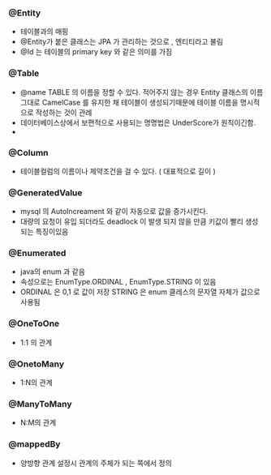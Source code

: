 ### @Entity 
- 테이블과의 매핑
- @Entity가 붙은 클래스는 JPA 가 관리하는 것으로 , 엔티티라고 불림
- @Id 는 테이블의 primary key 와 같은 의미를 가짐

### @Table 
- @name TABLE 의 이름을 정할 수 있다. 적어주지 않는 경우 Entity 클래스의 이름 그대로 CamelCase 를 유지한
  채 테이블이 생성되기때문에 테이블 이름을 명시적으로 작성하는 것이 관례
- 데이터베이스상에서 보편적으로 사용되는 명명법은 UnderScore가 원칙이긴함.
- 
### @Column 
- 테이블컬럼의 이름이나 제약조건을 걸 수 있다. ( 대표적으로 길이 ) 

### @GeneratedValue 
- mysql 의 AutoIncreament 와 같이 자동으로 값을 증가시킨다.
- 대량의 요청이 유입 되더라도 deadlock 이 발생 되지 않을 만큼 키값이 빨리 생성되는 특징이있음

### @Enumerated
- java의 enum 과 같음
- 속성으로는 EnumType.ORDINAL , EnumType.STRING 이 있음 
- ORDINAL 은 0,1 로 값이 저장 STRING 은 enum 클레스의 문자열 자체가 값으로 사용됨

### @OneToOne
- 1:1 의 관계
  
### @OnetoMany
- 1:N의 관계 

### @ManyToMany
- N:M의 관계

### @mappedBy
- 양방향 관계 설정시 관계의 주체가 되는 쪽에서 정의


